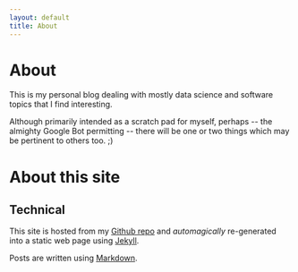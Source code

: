 ```yaml
---
layout: default
title: About
---
```


About
========
This is my personal blog dealing with mostly data science and software topics that I find interesting.

Although primarily intended as a scratch pad for myself, perhaps -- the almighty Google Bot permitting -- there will be one or two things which may be pertinent to others too. ;)



About this site
===============

## Technical
This site is hosted from my [Github repo](https://github.com/bwv988) and _automagically_ re-generated into a static web page using [Jekyll](https://github.com/jekyll/jekyll).

Posts are written using [Markdown](http://daringfireball.net/projects/markdown/).
